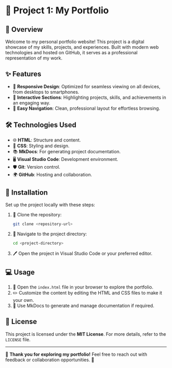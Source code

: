 # 🌟 Project 1: My Portfolio

## 📝 Overview
Welcome to my personal portfolio website! This project is a digital showcase of my skills, projects, and experiences. Built with modern web technologies and hosted on GitHub, it serves as a professional representation of my work.

## ✨ Features
- 📱 **Responsive Design**: Optimized for seamless viewing on all devices, from desktops to smartphones.
- 🎯 **Interactive Sections**: Highlighting projects, skills, and achievements in an engaging way.
- 🧭 **Easy Navigation**: Clean, professional layout for effortless browsing.

## 🛠️ Technologies Used
- 🌐 **HTML**: Structure and content.
- 🎨 **CSS**: Styling and design.
- 📚 **MkDocs**: For generating project documentation.
- 🖥️ **Visual Studio Code**: Development environment.
- 🛡️ **Git**: Version control.
- 🌍 **GitHub**: Hosting and collaboration.

## 🚀 Installation
Set up the project locally with these steps:

1. 🔗 Clone the repository:  
    ```bash
    git clone <repository-url>
    ```
2. 📂 Navigate to the project directory:  
    ```bash
    cd <project-directory>
    ```
3. 🖊️ Open the project in Visual Studio Code or your preferred editor.

## 💻 Usage
1. 🌟 Open the `index.html` file in your browser to explore the portfolio.
2. ✏️ Customize the content by editing the HTML and CSS files to make it your own.
3. 📖 Use MkDocs to generate and manage documentation if required.

## 📜 License
This project is licensed under the **MIT License**. For more details, refer to the `LICENSE` file.

---

🎉 **Thank you for exploring my portfolio!** Feel free to reach out with feedback or collaboration opportunities. 🚀